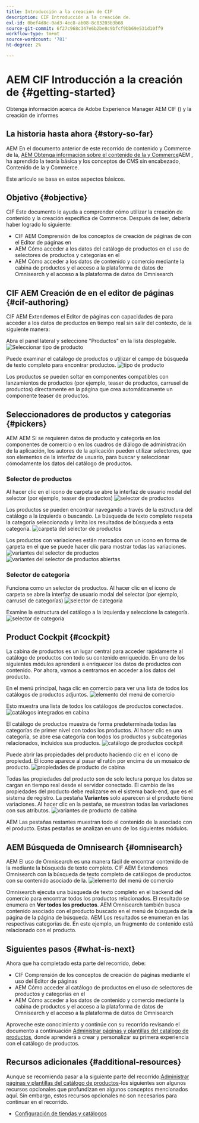 ```yaml
---
title: Introducción a la creación de CIF
description: CIF Introducción a la creación de.
exl-id: 0bef4d8c-0ad3-4ec8-ab08-8c83203b3b68
source-git-commit: 6f27c968c347e6b2be8c9bfcf9bb69e531d10ff9
workflow-type: tm+mt
source-wordcount: '781'
ht-degree: 2%

---
```


# AEM CIF Introducción a la creación de {#getting-started}

Obtenga información acerca de Adobe Experience Manager AEM CIF () y la creación de informes

## La historia hasta ahora {#story-so-far}

AEM En el documento anterior de este recorrido de contenido y Commerce de la, [AEM Obtenga información sobre el contenido de la y Commerce](/help/commerce-cloud/introduction.md)AEM , ha aprendido la teoría básica y los conceptos de CMS sin encabezado, Contenido de la y Commerce.

Este artículo se basa en estos aspectos básicos.

## Objetivo {#objective}

CIF Este documento le ayuda a comprender cómo utilizar la creación de contenido y la creación específica de Commerce. Después de leer, debería haber logrado lo siguiente:

* CIF AEM Comprensión de los conceptos de creación de páginas de con el Editor de páginas en
* AEM Cómo acceder a los datos del catálogo de productos en el uso de selectores de productos y categorías en el
* AEM Cómo acceder a los datos de contenido y comercio mediante la cabina de productos y el acceso a la plataforma de datos de Omnisearch y el acceso a la plataforma de datos de Omnisearch

## CIF AEM Creación de en el editor de páginas {#cif-authoring}

CIF AEM Extendemos el Editor de páginas con capacidades de para acceder a los datos de productos en tiempo real sin salir del contexto, de la siguiente manera:

Abra el panel lateral y seleccione &quot;Productos&quot; en la lista desplegable.
![Seleccionar tipo de producto](assets/asset-finder-overview.png)

Puede examinar el catálogo de productos o utilizar el campo de búsqueda de texto completo para encontrar productos.
![tipo de producto](assets/asset-finder-search.png)

Los productos se pueden soltar en componentes compatibles con lanzamientos de productos (por ejemplo, teaser de productos, carrusel de productos) directamente en la página que crea automáticamente un componente teaser de productos.

## Seleccionadores de productos y categorías {#pickers}

AEM AEM Si se requieren datos de producto y categoría en los componentes de comercio o en los cuadros de diálogo de administración de la aplicación, los autores de la aplicación pueden utilizar selectores, que son elementos de la interfaz de usuario, para buscar y seleccionar cómodamente los datos del catálogo de productos.

### Selector de productos

Al hacer clic en el icono de carpeta se abre la interfaz de usuario modal del selector (por ejemplo, teaser de productos)
![selector de productos](assets/product-picker-open.png)

Los productos se pueden encontrar navegando a través de la estructura del catálogo a la izquierda o buscando. La búsqueda de texto completo respeta la categoría seleccionada y limita los resultados de búsqueda a esta categoría.
![carpeta del selector de productos](assets/product-picker-folders.png)

Los productos con variaciones están marcados con un icono en forma de carpeta en el que se puede hacer clic para mostrar todas las variaciones.
![variantes del selector de productos](assets/product-picker-variants.png)
![variantes del selector de productos abiertas](assets/product-picker-variants-open.png)

### Selector de categoría

Funciona como un selector de productos. Al hacer clic en el icono de carpeta se abre la interfaz de usuario modal del selector (por ejemplo, carrusel de categorías)
![selector de categoría](assets/category-picker-open.png)

Examine la estructura del catálogo a la izquierda y seleccione la categoría.
![selector de categoría](assets/category-picker-folders.png)

## Product Cockpit {#cockpit}

La cabina de productos es un lugar central para acceder rápidamente al catálogo de productos con todo su contenido enriquecido. En uno de los siguientes módulos aprenderá a enriquecer los datos de productos con contenido. Por ahora, vamos a centrarnos en acceder a los datos del producto.

En el menú principal, haga clic en comercio para ver una lista de todos los catálogos de productos adjuntos.
![elemento del menú de comercio](assets/commerce-menu-item.png)

Esto muestra una lista de todos los catálogos de productos conectados.
![catálogos integrados en cabina](assets/cockpit-Integrated-catalogs.png)

El catálogo de productos muestra de forma predeterminada todas las categorías de primer nivel con todos los productos. Al hacer clic en una categoría, se abre esa categoría con todos los productos y subcategorías relacionados, incluidos sus productos.
![catálogo de productos cockpit](assets/cockpit-product-catalog.png)

Puede abrir las propiedades del producto haciendo clic en el icono de propiedad. El icono aparece al pasar el ratón por encima de un mosaico de producto.
![propiedades de producto de cabina](assets/cockpit-properties.png)

Todas las propiedades del producto son de solo lectura porque los datos se cargan en tiempo real desde el servidor conectado. El cambio de las propiedades del producto debe realizarse en el sistema back-end, que es el sistema de registro. La pestaña **Variantes** solo aparecen si el producto tiene variaciones. Al hacer clic en la pestaña, se muestran todas las variaciones con sus atributos.
![variantes de producto de cabina](assets/cockpit-properties-variants.png)

AEM Las pestañas restantes muestran todo el contenido de la asociado con el producto. Estas pestañas se analizan en uno de los siguientes módulos.

## AEM Búsqueda de Omnisearch {#omnisearch}

AEM El uso de Omnisearch es una manera fácil de encontrar contenido de la mediante la búsqueda de texto completo. CIF AEM Extendemos Omnisearch con la búsqueda de texto completo de catálogos de productos con su contenido asociado de la.
![elemento del menú de comercio](assets/omnisearch.png)

Omnisearch ejecuta una búsqueda de texto completo en el backend del comercio para encontrar todos los productos relacionados. El resultado se enumera en **Ver todos los productos**. AEM Omnisearch también busca contenido asociado con el producto buscado en el menú de búsqueda de la página de la página de búsqueda. AEM Los resultados se enumeran en las respectivas categorías de. En este ejemplo, un fragmento de contenido está relacionado con el producto.

## Siguientes pasos {#what-is-next}

Ahora que ha completado esta parte del recorrido, debe:

* CIF Comprensión de los conceptos de creación de páginas mediante el uso del Editor de páginas
* AEM Cómo acceder al catálogo de productos en el uso de selectores de productos y categorías en el
* AEM Cómo acceder a los datos de contenido y comercio mediante la cabina de productos y el acceso a la plataforma de datos de Omnisearch y el acceso a la plataforma de datos de Omnisearch

Aproveche este conocimiento y continúe con su recorrido revisando el documento a continuación [Administrar páginas y plantillas del catálogo de productos](catalog-templates.md), donde aprenderá a crear y personalizar su primera experiencia con el catálogo de productos.

## Recursos adicionales {#additional-resources}

Aunque se recomienda pasar a la siguiente parte del recorrido:[Administrar páginas y plantillas del catálogo de productos](catalog-templates.md)-los siguientes son algunos recursos opcionales que profundizan en algunos conceptos mencionados aquí. Sin embargo, estos recursos opcionales no son necesarios para continuar en el recorrido.

* [Configuración de tiendas y catálogos](/help/commerce-cloud/getting-started.md#catalog)
